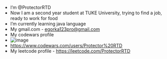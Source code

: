 - I’m @ProtectorRTD
- Now I am a second year student at TUKE University, trying to find a job, ready to work for food
- I’m currently learning java language
- My gmail.com - egorka123pro@gmail.com
- My codewars profile  
- ![image](https://user-images.githubusercontent.com/72699799/141341128-6e748033-d87b-4aa8-be71-9c6b049985ed.png) 
- https://www.codewars.com/users/Protector%20RTD
- My leetcode profile - https://leetcode.com/ProtectorRTD

<!---
ProtectorRTD/ProtectorRTD is a ✨ special ✨ repository because its `README.md` (this file) appears on your GitHub profile.
You can click the Preview link to take a look at your changes.
--->
